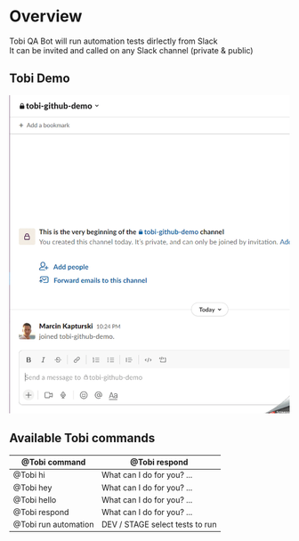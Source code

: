 # Overview

Tobi QA Bot will run automation tests dirlectly from Slack   
It can be invited and called on any Slack channel (private & public)

## Tobi Demo

![tobi-demo](https://github.com/marcinkapturski/tobi-qa-slack-bot/blob/master/tobi-demo.gif)

## Available Tobi commands

| @Tobi command        | @Tobi respond                   |
| -------------------- | ------------------------------- |
| @Tobi hi             | What can I do for you? ...      |
| @Tobi hey            | What can I do for you? ...      |
| @Tobi hello          | What can I do for you? ...      |
| @Tobi respond        | What can I do for you? ...      |
| @Tobi run automation | DEV / STAGE select tests to run |
